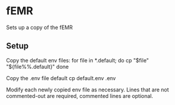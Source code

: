 # fEMR

Sets up a copy of the fEMR


## Setup

Copy the default env files:
    for file in *.default; do
        cp "$file" "${file%%.default}"
    done

Copy the .env file default
    cp default.env .env

Modify each newly copied env file as necessary. Lines that are not commented-out are required, commented lines are optional.
